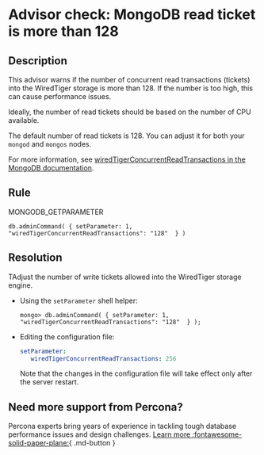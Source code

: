 # Advisor check: MongoDB read ticket is more than 128

## Description
This advisor warns if the number of concurrent read transactions (tickets) into the WiredTiger storage is more than 128. If the number is too high, this  can cause performance issues.

Ideally, the number of read tickets should be based on the number of CPU available. 

The default number of read tickets is 128. You can adjust it for both your `mongod` and `mongos` nodes.

For more information, see [wiredTigerConcurrentReadTransactions in the MongoDB documentation](https://docs.mongodb.com/manual/reference/parameters/#mongodb-parameter-param.wiredTigerConcurrentReadTransactions).



## Rule
MONGODB_GETPARAMETER

`db.adminCommand( { setParameter: 1, "wiredTigerConcurrentReadTransactions": "128"  } )`

## Resolution
TAdjust the number of write tickets allowed into the WiredTiger storage engine. 

* Using the `setParameter` shell helper:
   
   ```
   mongo> db.adminCommand( { setParameter: 1, "wiredTigerConcurrentReadTransactions": "128"  } );
   ```

* Editing the configuration file: 

   ``` yaml
   setParameter:
      wiredTigerConcurrentReadTransactions: 256
   ```

   Note that the changes in the configuration file will take effect only after the server restart.

## Need more support from Percona?

Percona experts bring years of experience in tackling tough database performance issues and design challenges.
[Learn more :fontawesome-solid-paper-plane:](https://per.co.na/subscribe){ .md-button }
